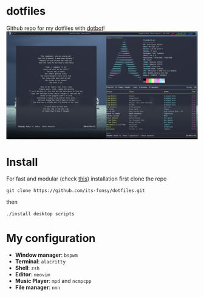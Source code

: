 # dotfiles
Github repo for my dotfiles with [dotbot](https://github.com/anishathalye/dotbot)!
![screenshot](screen.png "screenshot")

# Install
For fast and modular (check [this](https://github.com/anishathalye/dotbot/pull/11#issuecomment-73082152))
installation first clone the repo

	git clone https://github.com/its-fonsy/dotfiles.git

then

	./install desktop scripts

# My configuration

+ **Window manager**: `bspwm`
+ **Terminal**: `alacritty`
+ **Shell**: `zsh`
+ **Editor**: `neovim`
+ **Music Player**: `mpd` and `ncmpcpp`
+ **File manager**: `nnn`

